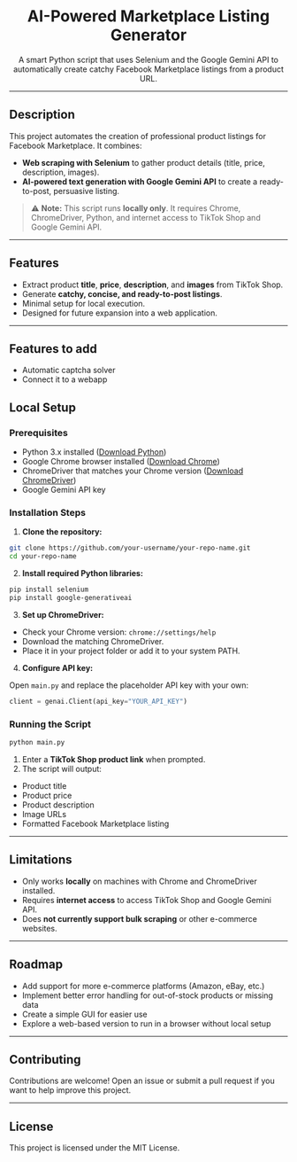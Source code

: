 
<div align="center">
  <h1>AI-Powered Marketplace Listing Generator</h1>
  <p>
    A smart Python script that uses Selenium and the Google Gemini API to automatically create catchy Facebook Marketplace listings from a product URL.
  </p>
</div>

---

## Description

This project automates the creation of professional product listings for Facebook Marketplace. It combines:

- **Web scraping with Selenium** to gather product details (title, price, description, images).  
- **AI-powered text generation with Google Gemini API** to create a ready-to-post, persuasive listing.  

> ⚠️ **Note:** This script runs **locally only**. It requires Chrome, ChromeDriver, Python, and internet access to TikTok Shop and Google Gemini API.

---

## Features

- Extract product **title**, **price**, **description**, and **images** from TikTok Shop.  
- Generate **catchy, concise, and ready-to-post listings**.  
- Minimal setup for local execution.  
- Designed for future expansion into a web application.

---
## Features to add
- Automatic captcha solver
- Connect it to a webapp

## Local Setup

### Prerequisites

- Python 3.x installed ([Download Python](https://www.python.org/downloads/))  
- Google Chrome browser installed ([Download Chrome](https://www.google.com/chrome/))  
- ChromeDriver that matches your Chrome version ([Download ChromeDriver](https://sites.google.com/chromium.org/driver/))  
- Google Gemini API key  

### Installation Steps

1. **Clone the repository:**

```bash
git clone https://github.com/your-username/your-repo-name.git
cd your-repo-name
````

2. **Install required Python libraries:**

```bash
pip install selenium
pip install google-generativeai
```

3. **Set up ChromeDriver:**

* Check your Chrome version: `chrome://settings/help`
* Download the matching ChromeDriver.
* Place it in your project folder or add it to your system PATH.

4. **Configure API key:**

Open `main.py` and replace the placeholder API key with your own:

```python
client = genai.Client(api_key="YOUR_API_KEY")
```

### Running the Script

```bash
python main.py
```

1. Enter a **TikTok Shop product link** when prompted.
2. The script will output:

* Product title
* Product price
* Product description
* Image URLs
* Formatted Facebook Marketplace listing

---

## Limitations

* Only works **locally** on machines with Chrome and ChromeDriver installed.
* Requires **internet access** to access TikTok Shop and Google Gemini API.
* Does **not currently support bulk scraping** or other e-commerce websites.

---

## Roadmap

* Add support for more e-commerce platforms (Amazon, eBay, etc.)
* Implement better error handling for out-of-stock products or missing data
* Create a simple GUI for easier use
* Explore a web-based version to run in a browser without local setup

---

## Contributing

Contributions are welcome! Open an issue or submit a pull request if you want to help improve this project.

---

## License

This project is licensed under the MIT License.

```
